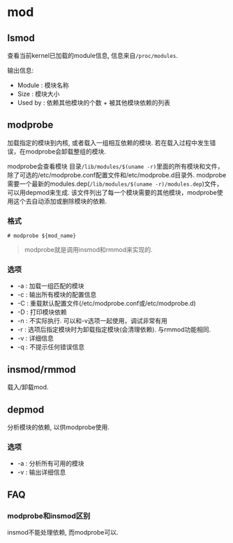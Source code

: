 # mod

## lsmod
查看当前kernel已加载的module信息, 信息来自`/proc/modules`.

输出信息:
- Module  : 模块名称
- Size  : 模块大小
- Used by : 依赖其他模块的个数 + 被其他模块依赖的列表

## modprobe
加载指定的模块到内核, 或者载入一组相互依赖的模块. 若在载入过程中发生错误，在modprobe会卸载整组的模块.

modprobe会查看模块 目录`/lib/modules/$(uname -r)`里面的所有模块和文件，除了可选的/etc/modprobe.conf配置文件和/etc/modprobe.d目录外.
modprobe需要一个最新的modules.dep(`/lib/modules/$(uname -r)/modules.dep`)文件，可以用depmod来生成. 该文件列出了每一个模块需要的其他模块，modprobe使用这个去自动添加或删除模块的依赖.

### 格式
```
# modprobe ${mod_name}
```

> modprobe就是调用insmod和rmmod来实现的.

### 选项
- -a : 加载一组匹配的模块
- -c : 输出所有模块的配置信息
- -C : 重载默认配置文件(/etc/modprobe.conf或/etc/modprobe.d)
- -D : 打印模块依赖
- -n : 不实际执行. 可以和-v选项一起使用，调试非常有用
- -r : 选项后指定模块时为卸载指定模块(会清理依赖). 与rmmod功能相同.
- -v : 详细信息
- -q : 不提示任何错误信息

## insmod/rmmod
载入/卸载mod.

## depmod
分析模块的依赖, 以供modprobe使用.

### 选项
- -a : 分析所有可用的模块
- -v : 输出详细信息

## FAQ
### modprobe和insmod区别
insmod不能处理依赖, 而modprobe可以.